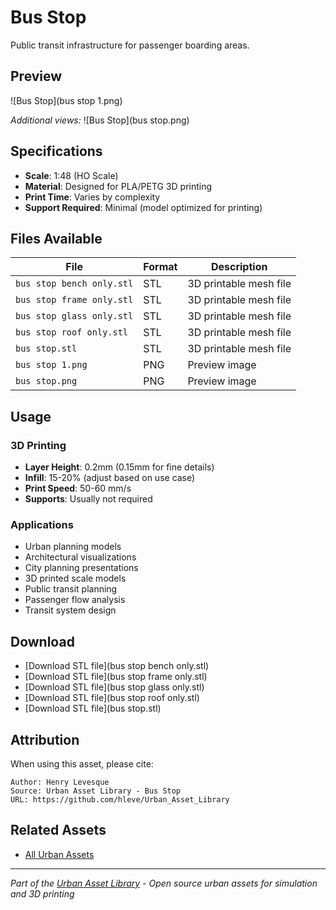 # Bus Stop

Public transit infrastructure for passenger boarding areas.

## Preview

![Bus Stop](bus stop 1.png)

*Additional views:*
![Bus Stop](bus stop.png)

## Specifications

- **Scale**: 1:48 (HO Scale)
- **Material**: Designed for PLA/PETG 3D printing
- **Print Time**: Varies by complexity
- **Support Required**: Minimal (model optimized for printing)

## Files Available

| File | Format | Description |
|------|---------|-------------|
| `bus stop bench only.stl` | STL | 3D printable mesh file |
| `bus stop frame only.stl` | STL | 3D printable mesh file |
| `bus stop glass only.stl` | STL | 3D printable mesh file |
| `bus stop roof only.stl` | STL | 3D printable mesh file |
| `bus stop.stl` | STL | 3D printable mesh file |
| `bus stop 1.png` | PNG | Preview image |
| `bus stop.png` | PNG | Preview image |

## Usage

### 3D Printing
- **Layer Height**: 0.2mm (0.15mm for fine details)
- **Infill**: 15-20% (adjust based on use case)
- **Print Speed**: 50-60 mm/s
- **Supports**: Usually not required

### Applications
- Urban planning models
- Architectural visualizations
- City planning presentations
- 3D printed scale models
- Public transit planning
- Passenger flow analysis
- Transit system design

## Download

- [Download STL file](bus stop bench only.stl)
- [Download STL file](bus stop frame only.stl)
- [Download STL file](bus stop glass only.stl)
- [Download STL file](bus stop roof only.stl)
- [Download STL file](bus stop.stl)

## Attribution

When using this asset, please cite:
```
Author: Henry Levesque
Source: Urban Asset Library - Bus Stop
URL: https://github.com/hleve/Urban_Asset_Library
```

## Related Assets

- [All Urban Assets](../)
---

*Part of the [Urban Asset Library](../../../) - Open source urban assets for simulation and 3D printing*